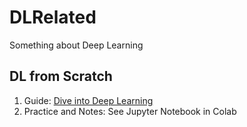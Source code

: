 # DLRelated
Something about Deep Learning

## DL from Scratch
1. Guide: [Dive into Deep Learning](https://zh.d2l.ai/chapter_preface/index.html)
2. Practice and Notes: See Jupyter Notebook in Colab

